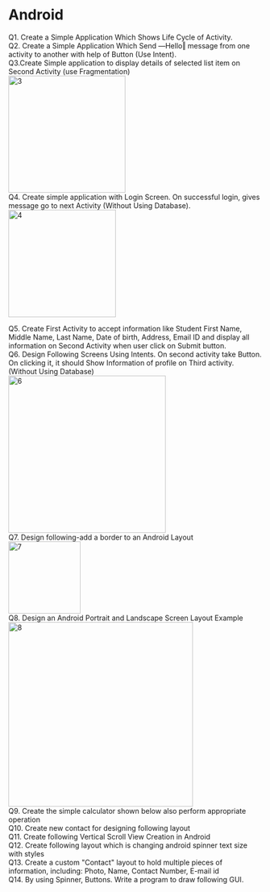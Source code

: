 # Android
Q1.	Create a Simple Application Which Shows Life Cycle of Activity. <br>
Q2.	Create a Simple Application Which Send ―Hello‖ message from one activity to another with help of Button (Use Intent). <br>
Q3.Create Simple application to display details of selected list item on Second Activity (use Fragmentation)<br> 
<img width="232" alt="3" src="https://user-images.githubusercontent.com/120911023/235968450-78c3b39b-4dfe-4186-a8cf-72fb12bc8f1b.png">
 <br>
Q4.	Create simple application with Login Screen. On successful login, gives message go to next Activity (Without Using Database). <br>
<img width="213" alt="4" src="https://user-images.githubusercontent.com/120911023/235970314-291c54ab-f3fa-45ff-8203-6b3001d09e1b.png"> <br>

Q5.	Create First Activity to accept information like Student First Name, Middle Name, Last Name, Date of birth, Address, Email ID and display all information on Second Activity when user click on Submit button. <br>
Q6.	Design Following Screens Using Intents. On second activity take Button. On clicking it, it should Show Information of profile on Third activity. (Without Using Database) <br>
<img width="312" alt="6" src="https://user-images.githubusercontent.com/120911023/235984251-b9449265-693d-4cd2-b7bf-4a65de1ccb17.png"> <br>
Q7.	Design following-add a border to an Android Layout <br>
<img width="143" alt="7" src="https://user-images.githubusercontent.com/120911023/235984983-e49b9a87-3b7a-47f9-8839-fff8111243b2.png"> <br>
Q8.	Design an Android Portrait and Landscape Screen Layout Example <br>
<img width="366" alt="8" src="https://user-images.githubusercontent.com/120911023/235985912-4b146618-501e-49cc-a639-7b03e28421d3.png"> <br>
Q9.	Create the simple calculator shown below also perform appropriate operation <br>
Q10.	Create new contact for designing following layout <br>
Q11.	Create following Vertical Scroll View Creation in Android <br>
Q12.	Create following layout which is changing android spinner text size with styles <br>
Q13.	Create a custom "Contact" layout to hold multiple pieces of information, including: Photo, Name, Contact Number, E-mail id <br>
Q14.	By using Spinner, Buttons. Write a program to draw following GUI. <br>
